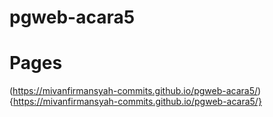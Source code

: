 # pgweb-acara5

# Pages
(https://mivanfirmansyah-commits.github.io/pgweb-acara5/){https://mivanfirmansyah-commits.github.io/pgweb-acara5/}